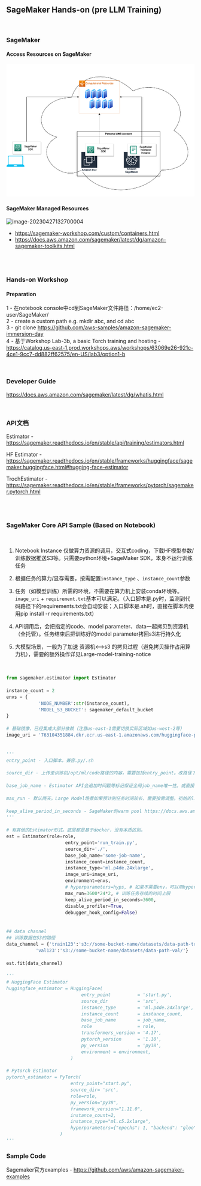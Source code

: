 ## SageMaker Hands-on (pre LLM Training)

<br />

### SageMaker

#### Access Resources on SageMaker
![image-20230427132700003](assets/image-20230427132700003.png)
<br />


#### SageMaker Managed Resources
![image-20230427132700004](https://sagemaker-workshop.com/images/sm-containers.gif)
<br />
* https://sagemaker-workshop.com/custom/containers.html
* https://docs.aws.amazon.com/sagemaker/latest/dg/amazon-sagemaker-toolkits.html
<br />

<br />

### Hands-on Workshop

#### Preparation
1 - 在notebook console中cd到SageMaker文件路径：/home/ec2-user/SageMaker/
<br />
2 - create a custom path e.g. mkdir abc, and cd abc
<br />
3 - git clone https://github.com/aws-samples/amazon-sagemaker-immersion-day
<br />
4 - 基于Workshop Lab-3b, a basic Torch training and hosting - 
https://catalog.us-east-1.prod.workshops.aws/workshops/63069e26-921c-4ce1-9cc7-dd882ff62575/en-US/lab3/option1-b

<br />

### Developer Guide

https://docs.aws.amazon.com/sagemaker/latest/dg/whatis.html  

<br />

### API文档

Estimator - https://sagemaker.readthedocs.io/en/stable/api/training/estimators.html

HF Estimator - https://sagemaker.readthedocs.io/en/stable/frameworks/huggingface/sagemaker.huggingface.html#hugging-face-estimator

TrochEstimator - https://sagemaker.readthedocs.io/en/stable/frameworks/pytorch/sagemaker.pytorch.html  

<br />

<br />

### SageMaker Core API Sample (Based on Notebook)
<br />

1. Notebook Instance 仅做算力资源的调用，交互式coding，下载HF模型参数/训练数据推送S3等。只需要python环境+SageMaker SDK，本身不运行训练任务

2. 根据任务的算力/显存需要，按需配置```instance_type``` 、```instance_count```参数

3. 任务（如模型训练）所需的环境，不需要在算力机上安装conda环境等。```image_uri``` + ```requirement.txt```基本可以满足。（入口脚本是.py时，监测到代码路径下的requirements.txt会自动安装；入口脚本是.sh时，直接在脚本内使用pip install -r requirements.txt）

4. API调用后，会把指定的code、model parameter、data一起拷贝到资源机（全托管）。任务结束后把训练好的model parameter拷回s3进行持久化

5. 大模型场景，一般为了加速 资源机<-->s3 的拷贝过程（避免拷贝操作占用算力机），需要的额外操作详见Large-model-training-notice

<br />

```python
from sagemaker.estimator import Estimator

instance_count = 2
envs = {
            'NODE_NUMBER':str(instance_count),
            'MODEL_S3_BUCKET': sagemaker_default_bucket
}

# 基础镜像，已经集成大部分依赖（注意us-east-1需要切换实际区域如us-west-2等）
image_uri = '763104351884.dkr.ecr.us-east-1.amazonaws.com/huggingface-pytorch-training:1.13.1-transformers4.26.0-gpu-py39-cu117-ubuntu20.04'


'''
entry_point - 入口脚本，兼容.py/.sh

source_dir - 上传至训练机/opt/ml/code路径的内容，需要包括entry_point。改路径下存在的requirement.txt会自动执行。或整体改用dependency参数，详情参考API文档

base_job_name - Estimator API会追加时间戳等标记保证全局job_name唯一性。或直接在fit()中指定

max_run - 默认两天。Large Model场景如果预计到任务时间较长，需要按需调整。初始的limit 5天，可以提ticket提升至28天

keep_alive_period_in_seconds - SageMaker的warm pool https://docs.aws.amazon.com/sagemaker/latest/dg/train-warm-pools.html。需要根据机型，提升limit
'''

# 有其他的Estimator形式。底层都是基于docker，没有本质区别。
est = Estimator(role=role,
                      entry_point='run_train.py',
                      source_dir='./',
                      base_job_name='some-job-name',
                      instance_count=instance_count,
                      instance_type='ml.p4de.24xlarge',
                      image_uri=image_uri,
                      environment=envs,
                      # hyperparameters=hyps, # 如果不需要env，可以用hyper params带入所需变量
                      max_run=3600*24*2, # 训练任务存续的时间上限
                      keep_alive_period_in_seconds=3600,
                      disable_profiler=True,
                      debugger_hook_config=False)


## data channel
## 训练数据在S3的路径
data_channel = {'train123':'s3://some-bucket-name/datasets/data-path-train/',
           'val123':'s3://some-bucket-name/datasets/data-path-val/'}

est.fit(data_channel)

'''
# HuggingFace Estimator
huggingface_estimator = HuggingFace(
                            entry_point          = 'start.py',        
                            source_dir           = 'src',             
                            instance_type        = 'ml.p4de.24xlarge', 
                            instance_count       = instance_count,
                            base_job_name        = job_name,      
                            role                 = role,           
                            transformers_version = '4.17',        
                            pytorch_version      = '1.10',        
                            py_version           = 'py38',
                            environment = environment,
                        )

# Pytorch Estimator
pytorch_estimator = PyTorch(
                        entry_point="start.py",
                        source_dir= 'src',
                        role=role,
                        py_version="py38",
                        framework_version="1.11.0",
                        instance_count=2,
                        instance_type="ml.c5.2xlarge",
                        hyperparameters={"epochs": 1, "backend": "gloo"},
                    )
'''
```


### Sample Code

Sagemaker官方examples - https://github.com/aws/amazon-sagemaker-examples

